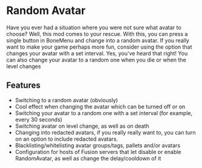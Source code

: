# Random Avatar

Have you ever had a situation where you were not sure what avatar to choose? Well, this mod comes to your rescue. With this, you can press a single button in BoneMenu and change into a random avatar.
If you really want to make your game perhaps more fun, consider using the option that changes your avatar with a set interval. Yes, you've heard that right! You can also change your avatar to a random one when you die or when the level changes

## Features

- Switching to a random avatar (obviously)
- Cool effect when changing the avatar which can be turned off or on
- Switching your avatar to a random one with a set interval (for example, every 30 seconds)
- Switching avatar on level change, as well as on death
- Changing into redacted avatars, if you really really want to, you can turn on an option to include redacted avatars.
- Blacklisting/whitelisting avatar groups/tags, pallets and/or avatars
- Configuration for hosts of Fusion servers that let disable or enable RandomAvatar, as well as change the delay/cooldown of it
